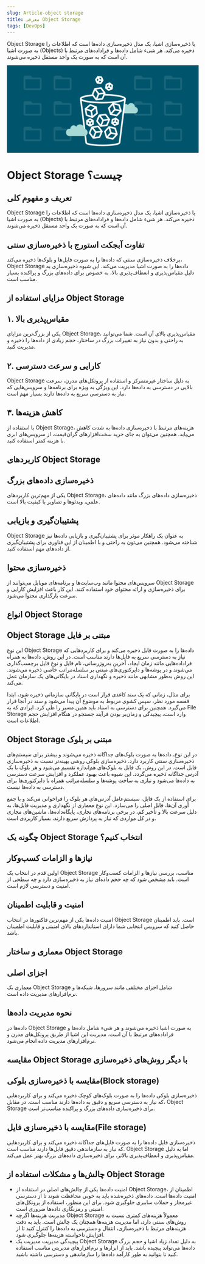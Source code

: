 ```yaml
---
slug: Article-object storage
title: معرفی Object Storage
tags: [DevOps]
---
```

Object Storage یا ذخیره‌سازی اشیا، یک مدل ذخیره‌سازی داده‌ها است که اطلاعات را به صورت اشیا (Objects) ذخیره می‌کند. هر شیء شامل داده‌ها و فراداده‌های مرتبط با آن است که به صورت یک واحد مستقل ذخیره می‌شوند.


![New Release Banner](./objectstorage.png)
<!--truncate-->

# Object Storage چیست؟
## تعریف و مفهوم کلی
Object Storage یا ذخیره‌سازی اشیا، یک مدل ذخیره‌سازی داده‌ها است که اطلاعات را به صورت اشیا (Objects) ذخیره می‌کند. هر شیء شامل داده‌ها و فراداده‌های مرتبط با آن است که به صورت یک واحد مستقل ذخیره می‌شوند.

## تفاوت آبجکت استورج با ذخیره‌سازی سنتی
برخلاف ذخیره‌سازی سنتی که داده‌ها را به صورت فایل‌ها و بلوک‌ها ذخیره می‌کند، Object Storage داده‌ها را به صورت اشیا مدیریت می‌کند. این شیوه ذخیره‌سازی به دلیل مقیاس‌پذیری و انعطاف‌پذیری بالا، به خصوص برای داده‌های بزرگ و پراکنده بسیار مناسب است.
## مزایای استفاده از Object Storage
## ۱. مقیاس‌پذیری بالا

یکی از بزرگ‌ترین مزایای Object Storage، مقیاس‌پذیری بالای آن است. شما می‌توانید به راحتی و بدون نیاز به تغییرات بزرگ در ساختار، حجم زیادی از داده‌ها را ذخیره و مدیریت کنید.
## ۲. کارایی و سرعت دسترسی

Object Storage به دلیل ساختار غیرمتمرکز و استفاده از پروتکل‌های مدرن، سرعت بالایی در دسترسی به داده‌ها دارد. این ویژگی به ویژه برای برنامه‌ها و سرویس‌هایی که نیاز به دسترسی سریع به داده‌ها دارند بسیار مهم است.
## ۳. کاهش هزینه‌ها

با استفاده از Object Storage، هزینه‌های مرتبط با ذخیره‌سازی داده‌ها به شدت کاهش می‌یابد. همچنین می‌توان به جای خرید سخت‌افزارهای گران‌قیمت، از سرویس‌های ابری با هزینه کمتر استفاده کنید.
## کاربردهای Object Storage

## ذخیره‌سازی داده‌های بزرگ
یکی از مهم‌ترین کاربردهای Object Storage، ذخیره‌سازی داده‌های بزرگ مانند داده‌های علمی، ویدئوها و تصاویر با کیفیت بالا است.

## پشتیبان‌گیری و بازیابی
Object Storage به عنوان یک راهکار موثر برای پشتیبان‌گیری و بازیابی داده‌ها نیز شناخته می‌شود. همچنین می‌تون به راحتی و با اطمینان از این فناوری برای پشتیبان‌گیری از داده‌های مهم استفاده کنید.

## ذخیره‌سازی محتوا
سرویس‌های محتوا مانند وب‌سایت‌ها و برنامه‌های موبایل می‌توانند از Object Storage برای ذخیره‌سازی و ارائه محتوای خود استفاده کنند. این کار باعث افزایش کارایی و سرعت بارگذاری محتوا می‌شود.

## انواع Object Storage
## Object Storage مبتنی بر فایل
این نوع Object Storage داده‌ها را به صورت فایل ذخیره می‌کند و برای کاربردهایی که نیاز به دسترسی سریع به فایل‌ها دارند مناسب است.
در این روش، داده‌ها به همراه فراداده‌هایی مانند زمان ایجاد، آخرین به‌روزرسانی، نام فایل و نوع فایل برچسب‌گذاری می‌شوند و در پوشه‌ها و دایرکتوری‌های مبتنی بر سلسله‌مراتب خاصی ذخیره می‌شوند. این روش به‌طور مشابهی مانند ذخیره و نگهداری اسناد در بایگانی‌های یک سازمان عمل می‌کند.

برای مثال، زمانی که یک سند کاغذی قرار است در بایگانی سازمانی ذخیره شود، ابتدا قفسه مورد نظر، سپس کشوی مربوط به موضوع آن پیدا می‌شود و سند در آنجا قرار می‌گیرد. همچنین برای دسترسی به اسناد باید همین مسیر را طی کرد. ایرادی که به File Storage وارد است، پیچیدگی و زمان‌بر بودن فرآیند جستجو در هنگام افزایش حجم اطلاعات است.

## Object Storage مبتنی بر بلوک
در این نوع، داده‌ها به صورت بلوک‌های جداگانه ذخیره می‌شوند و بیشتر برای سیستم‌های ذخیره‌سازی سنتی کاربرد دارد.
ذخیره‌سازی بلوکی روشی بهینه‌تر نسبت به ذخیره‌سازی فایل است. در این روش، یک فایل به بلوک‌های هم‌اندازه تقسیم می‌شود و هر بلوک با یک آدرس جداگانه ذخیره می‌گردد. این شیوه باعث بهبود عملکرد و افزایش سرعت دسترسی به داده‌ها می‌شود و نیازی به ساخت پوشه‌ها و سلسله‌مراتب همراه با دایرکتوری‌ها برای دسترسی به داده‌ها نیست.

برای استفاده از یک فایل، سیستم‌عامل آدرس‌های هر بلوک را فراخوانی می‌کند و با جمع آوری آن‌ها، فایل اصلی را می‌سازد. این نوع معماری از نگهداری و مدیریت فایل‌ها، به دلیل سرعت بالا و تأخیر کم، در برخی برنامه‌های تجاری، پایگاه‌داده‌ها، ماشین‌های مجازی و در کل مواردی که نیاز به پردازش سریع دارند، بسیار کاربردی است.

## چگونه یک Object Storage انتخاب کنیم؟

## نیازها و الزامات کسب‌وکار
اولین قدم در انتخاب یک Object Storage مناسب، بررسی نیازها و الزامات کسب‌وکار است. باید مشخص شود که چه حجم داده‌ای نیاز به ذخیره‌سازی دارد و چه سطحی از امنیت و دسترسی لازم است.
## امنیت و قابلیت اطمینان
امنیت داده‌ها یکی از مهم‌ترین فاکتورها در انتخاب Object Storage است. باید اطمینان حاصل کنید که سرویس انتخابی شما دارای استانداردهای بالای امنیتی و قابلیت اطمینان باشد.
## معماری و ساختار Object Storage

## اجزای اصلی
معماری یک Object Storage شامل اجزای مختلفی مانند سرورها، شبکه‌ها و نرم‌افزارهای مدیریت داده است. 
## نحوه مدیریت داده‌ها
داده‌ها در Object Storage به صورت اشیا ذخیره می‌شوند و هر شیء شامل داده‌ها و فراداده‌های مرتبط با آن است. مدیریت این اشیا از طریق پروتکل‌های مدرن و نرم‌افزارهای مدیریت داده انجام می‌شود.

## مقایسه Object Storage با دیگر روش‌های ذخیره‌سازی

## مقایسه با ذخیره‌سازی بلوکی(Block storage)
ذخیره‌سازی بلوکی داده‌ها را به صورت بلوک‌های کوچک ذخیره می‌کند و برای کاربردهایی که نیاز به دسترسی سریع و دقیق به داده‌ها دارند مناسب است. در مقابل، Object Storage برای ذخیره‌سازی داده‌های بزرگ و پراکنده مناسب‌تر است.
## مقایسه با ذخیره‌سازی فایل(File storage)
ذخیره‌سازی فایل داده‌ها را به صورت فایل‌های جداگانه ذخیره می‌کند و برای کاربردهایی که نیاز به سازماندهی دقیق فایل‌ها دارند مناسب است. Object Storage اما به دلیل مقیاس‌پذیری و انعطاف‌پذیری بالاتر، برای ذخیره‌سازی داده‌های بزرگ بهتر عمل می‌کند.
## چالش‌ها و مشکلات استفاده از Object Storage

- امنیت داده‌ها
یکی از چالش‌های اصلی در استفاده از Object Storage، اطمینان از امنیت داده‌ها است. داده‌های ذخیره‌شده باید به خوبی محافظت شوند تا از دسترسی غیرمجاز و حملات سایبری جلوگیری شود. برای این منظور، استفاده از پروتکل‌های امنیتی و رمزنگاری داده‌ها ضروری است.
- مدیریت هزینه‌ها
اگرچه Object Storage معمولاً هزینه‌های کمتری نسبت به روش‌های سنتی دارد، اما مدیریت هزینه‌ها همچنان یک چالش است. باید به دقت هزینه‌های مرتبط با ذخیره‌سازی، انتقال و دسترسی به داده‌ها را کنترل کنید تا از افزایش ناخواسته هزینه‌ها جلوگیری شود.
- پیچیدگی مدیریت
مدیریت یک Object Storage به دلیل تعداد زیاد اشیا و حجم بزرگ داده‌ها می‌تواند پیچیده باشد. باید از ابزارها و نرم‌افزارهای مدیریتی مناسب استفاده کنید تا بتوانید به طور کارآمد داده‌ها را سازماندهی و دسترسی داشته باشید.
